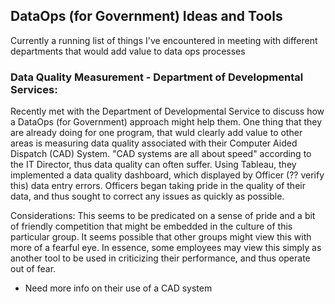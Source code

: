 ## DataOps (for Government) Ideas and Tools

Currently a running list of things I've encountered in meeting with different departments that would add value to data ops processes

### Data Quality Measurement - Department of Developmental Services:
Recently met with the Department of Developmental Service to discuss how a DataOps (for Government) approach might help them. One thing that they are already doing for one program, that wuld clearly add value to other areas is measuring data quality associated with their Computer Aided Dispatch (CAD) System. "CAD systems are all about speed" according to the IT Director, thus data quality can often suffer. Using Tableau, they implemented a data quality dashboard, which displayed by Officer (?? verify this) data entry errors. Officers began taking pride in the quality of their data, and thus sought to correct any issues as quickly as possible.

Considerations: This seems to be predicated on a sense of pride and a bit of friendly competition that might be embedded in the culture of this particular group. It seems possible that other groups might view this with more of a fearful eye. In essence, some employees may view this simply as another tool to be used in criticizing their performance, and thus operate out of fear.
+ Need more info on their use of a CAD system
